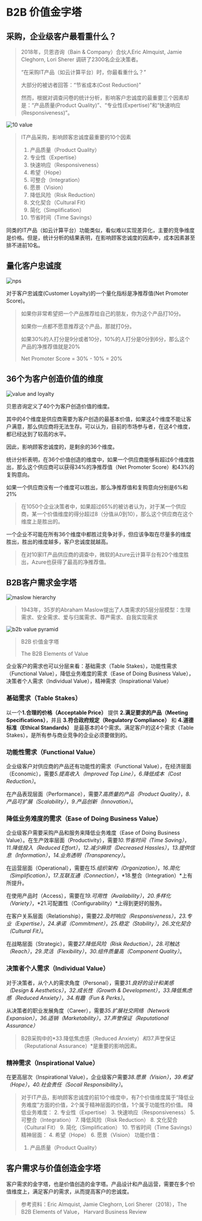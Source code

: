 # B2B 价值金字塔

## 采购，企业级客户最看重什么？
> 2018年，贝恩咨询（Bain & Company）合伙人Eric Almquist, Jamie Cleghorn, Lori Sherer 调研了2300名企业决策者。
> 
> “在采购IT产品（如云计算平台）时，你最看重什么？”
> 
> 大部分的被访者回答：“节省成本(Cost Reduction)”
> 
> 然而，根据对调查问卷的统计分析，影响客户忠诚度的最重要三个因素却是：“产品质量(Product Quality)”、“专业性(Expertise)”和“快速响应(Responsiveness)”。

![10 value](https://github.com/AIoTDevops/DigitalTransformationReference/blob/main/img/hierarchy/WHICH_ELEMENTS.png)
> IT产品采购，影响顾客忠诚度最重要的10个因素
> 
> 1. 产品质量（Product Quality）
> 2. 专业性（Expertise）
> 3. 快速响应（Responsiveness）
> 4. 希望（Hope）
> 5. 可整合（Integration）
> 6. 愿景（Vision）
> 7. 降低风险（Risk Reduction）
> 8. 文化契合（Cultural Fit）
> 9. 简化（Simplification）
> 10. 节省时间（Time Savings）

同类的IT产品（如云计算平台）功能类似，看似难以实现差异化，主要的竞争维度是价格。但是，统计分析的结果表明，在影响顾客忠诚度的因素中，成本因素甚至排不进前10名。

## 量化客户忠诚度
![nps](https://github.com/AIoTDevops/DigitalTransformationReference/blob/main/img/hierarchy/measuring-your-nps.png)


对于客户忠诚度(Customer Loyalty)的一个量化指标是净推荐值(Net Promoter Score)。
> 如果你非常希望把一个产品推荐给自己的朋友，你为这个产品打10分。
> 
> 如果你一点都不愿意推荐这个产品，那就打0分。
> 
> 如果30%的人打分是9分或者10分，10%的人打分是0分到6分，那么这个产品的净推荐值就是20%
> 
> Net Promoter Score = 30% - 10% = 20%

## 36个为客户创造价值的维度

![value and loyalty](https://github.com/AIoTDevops/DigitalTransformationReference/blob/main/img/hierarchy/MORE_VALUE.png)

贝恩咨询定义了40个为客户创造价值的维度。

其中的4个维度是供应商需要为客户创造的最基本价值，如果这4个维度不能让客户满意，那么供应商将无法生存。可以认为，目前的市场参与者，在这4个维度，都已经达到了较高的水平。

因此，影响顾客忠诚度的，是剩余的36个维度。

统计分析表明，在36个价值创造的维度中，如果一个供应商能够有超过6个维度胜出，那么这个供应商可以获得34%的净推荐值（Net Promoter Score）和43%的复购意向。

如果一个供应商没有一个维度可以胜出，那么净推荐值和复购意向分别是6%和21%

> 在1050个企业决策者中，如果超过65%的被访者认为，对于某一个供应商，某一个价值维度的得分超过8（分值从0到10），那么这个供应商在这个维度上是胜出的。


一个企业不可能在所有36个维度中都胜过竞争对手，但应该争取在尽量多的维度胜出，胜出的维度越多，客户忠诚度就越高。

> 在对10家IT产品供应商的调查中，微软的Azure云计算平台有20个维度胜出，Azure也获得了最高的净推荐值。

## B2B客户需求金字塔
![maslow hierarchy](https://github.com/AIoTDevops/DigitalTransformationReference/blob/main/img/hierarchy/Maslow_Hierarchy_of_Needs.png)
> 1943年，35岁的Abraham Maslow提出了人类需求的5层分层模型：生理需求、安全需求、爱与归属需求、尊严需求、自我实现需求



![b2b value pyramid](https://github.com/AIoTDevops/DigitalTransformationReference/blob/main/img/b2b-element-hierarchy/b2b.png)
> B2B 价值金字塔
> 
> The B2B Elements of Value


企业客户的需求也可以分层来看：基础需求（Table Stakes），功能性需求（Functional Value），降低业务难度的需求（Ease of Doing Business Value），决策者个人需求（Individual Value），精神需求（Inspirational Value）

### 基础需求（Table Stakes）

以一个**1.合理的价格（Acceptable Price）** 提供 **2.满足要求的产品（Meeting Specifications）**，并且 **3.符合政府规定（Regulatory Compliance）** 和 **4.道德标准（Ethical Standards）** 是最基本的4个需求。满足客户的这4个需求（Table Stakes），是所有参与商业竞争的企业必须要做到的。

### 功能性需求（Functional Value）

企业级客户对供应商的产品还有功能性的需求（Functional Value），在经济层面（Economic），需要*5.提高收入（Improved Top Line）*，*6.降低成本（Cost Reduction）*。

在产品表现层面（Performance），需要*7.高质量的产品（Product Quality）*，*8.产品可扩展（Scalability）*，*9.产品创新（Innovation）*。


### 降低业务难度的需求（Ease of Doing Business Value）

企业级客户需要采购产品和服务来降低业务难度（Ease of Doing Business Value）。在生产效率层面（Productivity），需要*10.节省时间（Time Saving）*，*11.降低投入（Reduced Effort）*，*12.减少麻烦（Decreased Hassles）*，*13.提供信息（Information）*，*14.业务透明（Transparency）*。

在运营层面（Operational），需要在*15.组织架构（Organization）*，*16.简化（Simplification）*，*17.互联互通（Connection）*，*18.整合（Integration）*上有所提升。

在使用产品时（Access），需要在*19.可用性（Availability）*，*20.多样化（Variety）*，*21.可配置性（Configurability）*上得到更好的服务。

在客户关系层面（Relationship），需要*22.及时响应（Responsiveness）*，*23.专业（Expertise）*，*24.承诺（Commitment）*，*25.稳定（Stability）*，*26.文化契合（Cultural Fit）*。

在战略层面（Strategic），需要*27.降低风险（Risk Reduction）*，*28.可触达（Reach）*，*29.灵活（Flexibility）*，*30.组件质量高（Component Quality）*。

### 决策者个人需求（Individual Value）

对于决策者，从个人的需求角度（Personal），需要*31.良好的设计和美感（Design & Aesthetics）*，*32.成长性（Growth & Development）*，*33.降低焦虑感（Reduced Anxiety）*，*34.有趣（Fun & Perks）*。

从决策者的职业发展角度（Career），需要*35.扩展社交网络（Network Expansion）*，*36.适销（Marketability）*，*37.声誉保证（Reputational Assurance）*

> B2B采购中的*33.降低焦虑感（Reduced Anxiety）*和*37.声誉保证（Reputational Assurance）*是重要的影响因素。


### 精神需求（Inspirational Value）

在更高层次（Inspirational Value），企业级客户需要*38.愿景（Vision）*，*39.希望（Hope）*，*40.社会责任（Socail Responsibility）*。

> 对于IT产品，影响顾客忠诚度的前10个维度中，有7个价值维度属于“降低业务难度”方面的价值，2个属于精神层面的价值，1个属于功能性的价值。
> 降低业务难度：
> 2. 专业性（Expertise）
> 3. 快速响应（Responsiveness）
> 5. 可整合（Integration）
> 7. 降低风险（Risk Reduction）
> 8. 文化契合（Cultural Fit）
> 9. 简化（Simplification）
> 10. 节省时间（Time Savings）
> 精神层面：
> 4. 希望（Hope）
> 6. 愿景（Vision）
> 功能价值：
> 1. 产品质量（Product Quality）

## 客户需求与价值创造金字塔

客户需求的金字塔，也是价值创造的金字塔。产品设计和产品运营，需要在多个价值维度上，满足客户的需求，从而提高客户的忠诚度。




> 参考资料：Eric Almquist, Jamie Cleghorn, Lori Sherer（2018），The B2B Elements of Value，  Harvard Business Review


